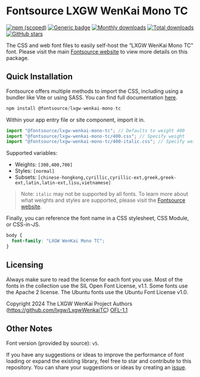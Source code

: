 # Fontsource LXGW WenKai Mono TC

[![npm (scoped)](https://img.shields.io/npm/v/@fontsource/lxgw-wenkai-mono-tc?color=brightgreen)](https://www.npmjs.com/package/@fontsource/lxgw-wenkai-mono-tc) [![Generic badge](https://img.shields.io/badge/fontsource-passing-brightgreen)](https://github.com/fontsource/fontsource) [![Monthly downloads](https://badgen.net/npm/dm/@fontsource/lxgw-wenkai-mono-tc)](https://github.com/fontsource/fontsource) [![Total downloads](https://badgen.net/npm/dt/@fontsource/lxgw-wenkai-mono-tc)](https://github.com/fontsource/fontsource) [![GitHub stars](https://img.shields.io/github/stars/fontsource/fontsource.svg?style=social&label=Star)](https://github.com/fontsource/fontsource/stargazers)

The CSS and web font files to easily self-host the “LXGW WenKai Mono TC” font. Please visit the main [Fontsource website](https://fontsource.org/fonts/lxgw-wenkai-mono-tc) to view more details on this package.

## Quick Installation

Fontsource offers multiple methods to import the CSS, including using a bundler like Vite or using SASS. You can find full documentation [here](https://fontsource.org/docs/getting-started/introduction).

```javascript
npm install @fontsource/lxgw-wenkai-mono-tc
```

Within your app entry file or site component, import it in.

```javascript
import "@fontsource/lxgw-wenkai-mono-tc"; // Defaults to weight 400
import "@fontsource/lxgw-wenkai-mono-tc/400.css"; // Specify weight
import "@fontsource/lxgw-wenkai-mono-tc/400-italic.css"; // Specify weight and style
```

Supported variables:
- Weights: `[300,400,700]`
- Styles: `[normal]`
- Subsets: `[chinese-hongkong,cyrillic,cyrillic-ext,greek,greek-ext,latin,latin-ext,lisu,vietnamese]`

> Note: `italic` may not be supported by all fonts. To learn more about what weights and styles are supported, please visit the [Fontsource website](https://fontsource.org/fonts/lxgw-wenkai-mono-tc).

Finally, you can reference the font name in a CSS stylesheet, CSS Module, or CSS-in-JS.

```css
body {
  font-family: "LXGW WenKai Mono TC";
}
```

## Licensing
Always make sure to read the license for each font you use. Most of the fonts in the collection use the SIL Open Font License, v1.1. Some fonts use the Apache 2 license. The Ubuntu fonts use the Ubuntu Font License v1.0.

Copyright 2024 The LXGW WenKai Project Authors (https://github.com/lxgw/LxgwWenkaiTC)
[OFL-1.1](https://openfontlicense.org)

## Other Notes
Font version (provided by source): `v5`.

If you have any suggestions or ideas to improve the performance of font loading or expand the existing library, feel free to star and contribute to this repository. You can share your suggestions or ideas by creating an [issue](https://github.com/fontsource/fontsource/issues).